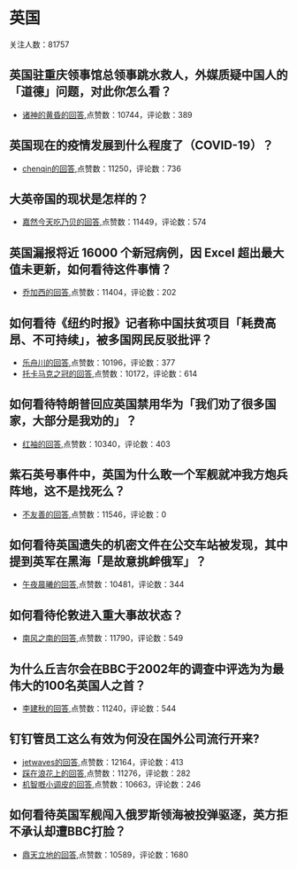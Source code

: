 #  英国 
关注人数：81757
## 英国驻重庆领事馆总领事跳水救人，外媒质疑中国人的「道德」问题，对此你怎么看？
- [诸神的黄昏的回答](https://www.zhihu.com/question/430857598/answer/1582608973),点赞数：10744，评论数：389
## 英国现在的疫情发展到什么程度了（COVID-19）？
- [chenqin的回答](https://www.zhihu.com/question/377647010/answer/1095634472),点赞数：11250，评论数：736
## 大英帝国的现状是怎样的？
- [嘉然今天吃乃贝的回答](https://www.zhihu.com/question/40172822/answer/359227876),点赞数：11449，评论数：574
## 英国漏报将近 16000 个新冠病例，因 Excel 超出最大值未更新，如何看待这件事情？
- [乔加西的回答](https://www.zhihu.com/question/424337534/answer/1510599387),点赞数：11404，评论数：202
## 如何看待《纽约时报》记者称中国扶贫项目「耗费高昂、不可持续」，被多国网民反驳批评？
- [乐舟川的回答](https://www.zhihu.com/question/437425765/answer/1656201393),点赞数：10196，评论数：377
- [托卡马克之冠的回答](https://www.zhihu.com/question/437425765/answer/1656517881),点赞数：10172，评论数：614
## 如何看待特朗普回应英国禁用华为「我们劝了很多国家，大部分是我劝的」？
- [红袖的回答](https://www.zhihu.com/question/407005621/answer/1339946420),点赞数：10340，评论数：403
## 紫石英号事件中，英国为什么敢一个军舰就冲我方炮兵阵地，这不是找死么？
- [不友善的回答](https://www.zhihu.com/question/405802552/answer/-1981335283),点赞数：11546，评论数：0
## 如何看待英国遗失的机密文件在公交车站被发现，其中提到英军在黑海「是故意挑衅俄军」？
- [午夜晨曦的回答](https://www.zhihu.com/question/468251265/answer/1964923458),点赞数：10481，评论数：344
## 如何看待伦敦进入重大事故状态？
- [南风之南的回答](https://www.zhihu.com/question/438497675/answer/1670026552),点赞数：11790，评论数：549
## 为什么丘吉尔会在BBC于2002年的调查中评选为为最伟大的100名英国人之首？
- [李建秋的回答](https://www.zhihu.com/question/304419023/answer/967491914),点赞数：11240，评论数：544
## 钉钉管员工这么有效为何没在国外公司流行开来?
- [jetwaves的回答](https://www.zhihu.com/question/437335003/answer/1691586576),点赞数：12164，评论数：413
- [踩在浪花上的回答](https://www.zhihu.com/question/437335003/answer/1902783694),点赞数：11276，评论数：282
- [机智嘅小调皮的回答](https://www.zhihu.com/question/437335003/answer/1898799804),点赞数：10663，评论数：246
## 如何看待英国军舰闯入俄罗斯领海被投弹驱逐，英方拒不承认却遭BBC打脸？
- [鼎天立地的回答](https://www.zhihu.com/question/466996777/answer/1959256604),点赞数：10589，评论数：1680
